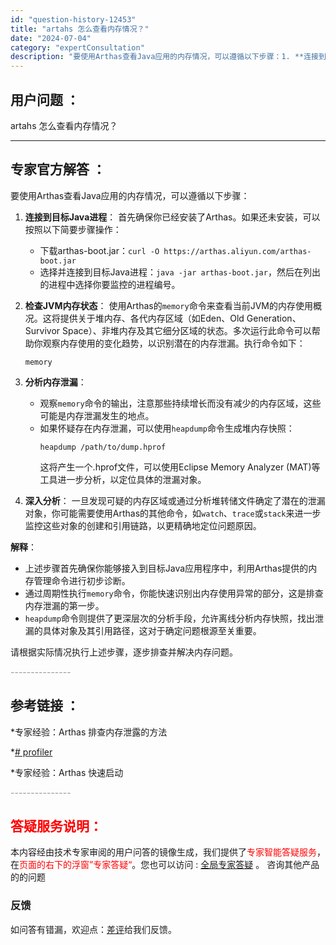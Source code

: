 ```yaml
---
id: "question-history-12453"
title: "artahs 怎么查看内存情况？"
date: "2024-07-04"
category: "expertConsultation"
description: "要使用Arthas查看Java应用的内存情况，可以遵循以下步骤：1. **连接到目标Java进程**：   首先确保你已经安装了Arthas。如果还未安装，可以按照以下简要步骤操作：   - 下载arthas-boot.jar：`curl -O https://arthas.aliyun.com/a"
---
```


## 用户问题 ： 
 artahs 怎么查看内存情况？  

---------------
## 专家官方解答 ：

要使用Arthas查看Java应用的内存情况，可以遵循以下步骤：

1. **连接到目标Java进程**：
   首先确保你已经安装了Arthas。如果还未安装，可以按照以下简要步骤操作：
   - 下载arthas-boot.jar：`curl -O https://arthas.aliyun.com/arthas-boot.jar`
   - 选择并连接到目标Java进程：`java -jar arthas-boot.jar`，然后在列出的进程中选择你要监控的进程编号。

2. **检查JVM内存状态**：
   使用Arthas的`memory`命令来查看当前JVM的内存使用概况。这将提供关于堆内存、各代内存区域（如Eden、Old Generation、Survivor Space）、非堆内存及其它细分区域的状态。多次运行此命令可以帮助你观察内存使用的变化趋势，以识别潜在的内存泄漏。执行命令如下：
   ```
   memory
   ```

3. **分析内存泄漏**：
   - 观察`memory`命令的输出，注意那些持续增长而没有减少的内存区域，这些可能是内存泄漏发生的地点。
   - 如果怀疑存在内存泄漏，可以使用`heapdump`命令生成堆内存快照：
     ```
     heapdump /path/to/dump.hprof
     ```
     这将产生一个.hprof文件，可以使用Eclipse Memory Analyzer (MAT)等工具进一步分析，以定位具体的泄漏对象。

4. **深入分析**：
   一旦发现可疑的内存区域或通过分析堆转储文件确定了潜在的泄漏对象，你可能需要使用Arthas的其他命令，如`watch`、`trace`或`stack`来进一步监控这些对象的创建和引用链路，以更精确地定位问题原因。

**解释**：
- 上述步骤首先确保你能够接入到目标Java应用程序中，利用Arthas提供的内存管理命令进行初步诊断。
- 通过周期性执行`memory`命令，你能快速识别出内存使用异常的部分，这是排查内存泄漏的第一步。
- `heapdump`命令则提供了更深层次的分析手段，允许离线分析内存快照，找出泄漏的具体对象及其引用路径，这对于确定问题根源至关重要。

请根据实际情况执行上述步骤，逐步排查并解决内存问题。


<font color="#949494">---------------</font> 


## 参考链接 ：

*专家经验：Arthas 排查内存泄露的方法 
 
 *[# profiler](https://github.com/alibaba/arthas/tree/master/site/docs/doc/profiler.md)
 
 *专家经验：Arthas 快速启动 


 <font color="#949494">---------------</font> 
 


## <font color="#FF0000">答疑服务说明：</font> 

本内容经由技术专家审阅的用户问答的镜像生成，我们提供了<font color="#FF0000">专家智能答疑服务</font>，在<font color="#FF0000">页面的右下的浮窗”专家答疑“</font>。您也可以访问 : [全局专家答疑](https://answer.opensource.alibaba.com/docs/intro) 。 咨询其他产品的的问题

### 反馈
如问答有错漏，欢迎点：[差评](https://ai.nacos.io/user/feedbackByEnhancerGradePOJOID?enhancerGradePOJOId=16059)给我们反馈。
